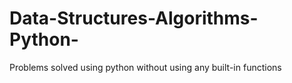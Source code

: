 # Data-Structures-Algorithms-Python-
Problems solved using python without using any built-in functions
